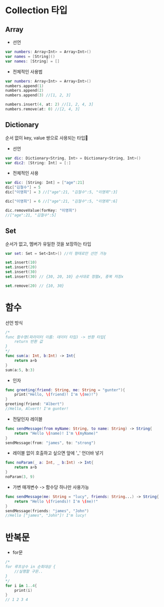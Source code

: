 # Collection 타입

## Array

- 선언

```swift
var numbers: Array<Int> = Array<Int>()
var names = [String]()
var names: [String] = []
```

- 전체적인 사용법

```swift
var numbers: Array<Int> = Array<Int>()
numbers.append(1)
numbers.append(2)
numbers.append(3) //[1, 2, 3]

numbers.insert(4, at: 2) //[1, 2, 4, 3]
numbers.remove(at: 0) //[2, 4, 3]
```

## Dictionary

순서 없이 key, value 쌍으로 사용되는 타입

- 선언

```swift
var dic: Dictionary<String, Int> = Dictionary<String, Int>()
var dic2: [String: Int] = [:]
```

- 전체적인 사용

```swift
var dic: [String: Int] = ["age":21]
dic["김철수"] = 5
dic["이영희"] = 3 //["age":21, "김철수":5, "이영희":3]

dic["이영희"] = 6 //["age":21, "김철수":5, "이영희":6]

dic.removeValue(forKey: "이영희")
//["age":21, "김철수":5]
```

## Set

순서가 없고, 멤버가 유일한 것을 보장하는 타입

```swift
var set: Set = Set<Int>() //이 형태로만 선언 가능

set.insert(10)
set.insert(20)
set.insert(30)
set.insert(30) // {30, 20, 10} 순서대로 정렬x, 중복 저장x

set.remove(20) // {10, 30}
```

# 함수

선언 방식

```swift
/*
func 함수명(파라미터 이름: 데이터 타입) -> 반환 타입{
    return 반환 값
}
*/
func sum(a: Int, b:Int) -> Int{
    return a+b
}
sum(a:5, b:3)
```

- 인자

```swift
func greeting(friend: String, me: String = "gunter"){
    print("Hello, \(friend)! I'm \(me)!")
}
greeting(friend: "Albert")
//Hello, Alvert! I'm gunter!
```

- 전달인자 레이블

```swift
func sendMessage(from myName: String, to name: String) -> String{
    return "Hello \(name)! I'm \(myName)"
}
sendMessage(from: "james", to: "strong")
```

- 레이블 없이 호출하고 싶으면 앞에 '\_' 언더바 넣기

```swift
func noParam(_ a: Int, _ b:Int) -> Int{
    return a+b
}
noParam(3, 9)
```

- 가변 매개변수 -> 함수당 하나만 사용가능

```swift
func sendMessage(me: String = "lucy", friends: String...) -> String{
    return "Hello \(friends)! I'm \(me)!"
}
sendMessage(friends: "james", "John")
//Hello ["james", "John"]! I'm lucy!
```

# 반복문

- for문

```swift
/*
for 루프상수 in 순회대상 {
    //실행할 구문..
}
*/
for i in 1..4{
    print(i)
}
// 1 2 3 4
```
